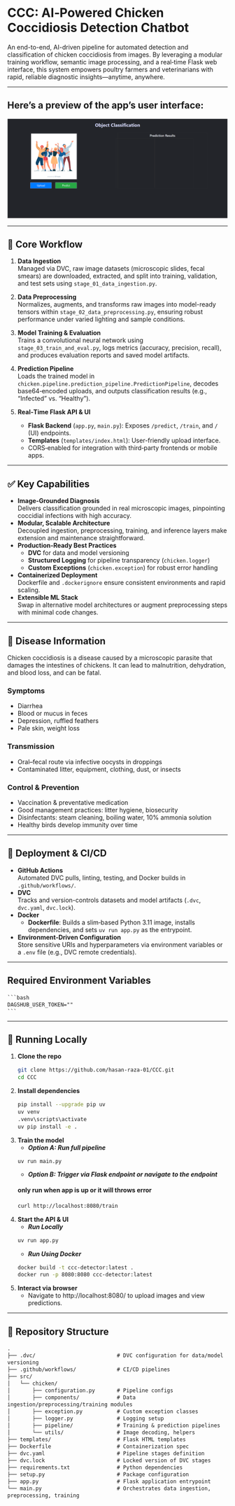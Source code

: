 # CCC: AI‑Powered Chicken Coccidiosis Detection Chatbot

An end-to-end, AI-driven pipeline for automated detection and classification of chicken coccidiosis from images. By leveraging a modular training workflow, semantic image processing, and a real‑time Flask web interface, this system empowers poultry farmers and veterinarians with rapid, reliable diagnostic insights—anytime, anywhere.

---

## Here’s a preview of the app’s user interface:
![UI Screenshot](./screenshots/ui-preview.png)

---

## 🔧 Core Workflow

1. **Data Ingestion**  
   Managed via DVC, raw image datasets (microscopic slides, fecal smears) are downloaded, extracted, and split into training, validation, and test sets using `stage_01_data_ingestion.py`.

2. **Data Preprocessing**  
   Normalizes, augments, and transforms raw images into model-ready tensors within `stage_02_data_preprocessing.py`, ensuring robust performance under varied lighting and sample conditions.

3. **Model Training & Evaluation**  
   Trains a convolutional neural network using `stage_03_train_and_eval.py`, logs metrics (accuracy, precision, recall), and produces evaluation reports and saved model artifacts.

4. **Prediction Pipeline**  
   Loads the trained model in `chicken.pipeline.prediction_pipeline.PredictionPipeline`, decodes base64‑encoded uploads, and outputs classification results (e.g., “Infected” vs. “Healthy”).

5. **Real‑Time Flask API & UI**  
   - **Flask Backend** (`app.py`, `main.py`): Exposes `/predict`, `/train`, and `/` (UI) endpoints.  
   - **Templates** (`templates/index.html`): User-friendly upload interface.  
   - CORS‑enabled for integration with third‑party frontends or mobile apps.

---

## ✅ Key Capabilities

- **Image‑Grounded Diagnosis**  
  Delivers classification grounded in real microscopic images, pinpointing coccidial infections with high accuracy.  
- **Modular, Scalable Architecture**  
  Decoupled ingestion, preprocessing, training, and inference layers make extension and maintenance straightforward.  
- **Production‑Ready Best Practices**  
  - **DVC** for data and model versioning  
  - **Structured Logging** for pipeline transparency (`chicken.logger`)  
  - **Custom Exceptions** (`chicken.exception`) for robust error handling  
- **Containerized Deployment**  
  Dockerfile and `.dockerignore` ensure consistent environments and rapid scaling.  
- **Extensible ML Stack**  
  Swap in alternative model architectures or augment preprocessing steps with minimal code changes.

---

## 🐔 Disease Information

Chicken coccidiosis is a disease caused by a microscopic parasite that damages the intestines of chickens. It can lead to malnutrition, dehydration, and blood loss, and can be fatal.

### Symptoms  
- Diarrhea  
- Blood or mucus in feces  
- Depression, ruffled feathers  
- Pale skin, weight loss  

### Transmission  
- Oral–fecal route via infective oocysts in droppings  
- Contaminated litter, equipment, clothing, dust, or insects  

### Control & Prevention  
- Vaccination & preventative medication  
- Good management practices: litter hygiene, biosecurity  
- Disinfectants: steam cleaning, boiling water, 10% ammonia solution  
- Healthy birds develop immunity over time  

---

## 🚀 Deployment & CI/CD

- **GitHub Actions**  
  Automated DVC pulls, linting, testing, and Docker builds in `.github/workflows/`.  
- **DVC**  
  Tracks and version-controls datasets and model artifacts (`.dvc`, `dvc.yaml`, `dvc.lock`).  
- **Docker**  
  - **Dockerfile**: Builds a slim‑based Python 3.11 image, installs dependencies, and sets `uv run app.py` as the entrypoint.  
- **Environment‑Driven Configuration**  
  Store sensitive URIs and hyperparameters via environment variables or a `.env` file (e.g., DVC remote credentials).

---

## Required Environment Variables
    ```bash
    DAGSHUB_USER_TOKEN=""
    ```

---

## 🏃 Running Locally

1. **Clone the repo**  
    ```bash
    git clone https://github.com/hasan-raza-01/CCC.git
    cd CCC
    ```
2. **Install dependencies**
   ```bash
   pip install --upgrade pip uv
   uv venv 
   .venv\scripts\activate
   uv pip install -e .
   ```
3. **Train the model**
    - ***Option A: Run full pipeline***
    ```
    uv run main.py
    ```
    - ***Option B: Trigger via Flask endpoint or navigate to the endpoint***
    #### only run when app is up or it will throws error
    ```bash 
    curl http://localhost:8080/train
    ```
4. **Start the API & UI**
    - ***Run Locally***
    ```bash 
    uv run app.py
    ```
    - ***Run Using Docker***
    ```bash 
    docker build -t ccc-detector:latest .
    docker run -p 8080:8080 ccc-detector:latest
    ```
5. **Interact via browser** 
    - Navigate to http://localhost:8080/ to upload images and view predictions.

---

## 📂 Repository Structure 
``` 
.
├── .dvc/                          # DVC configuration for data/model versioning
├── .github/workflows/             # CI/CD pipelines
├── src/
│   └── chicken/
│       ├── configuration.py       # Pipeline configs
│       ├── components/            # Data ingestion/preprocessing/training modules
│       ├── exception.py           # Custom exception classes
│       ├── logger.py              # Logging setup
│       ├── pipeline/              # Training & prediction pipelines
│       └── utils/                 # Image decoding, helpers
├── templates/                     # Flask HTML templates
├── Dockerfile                     # Containerization spec
├── dvc.yaml                       # Pipeline stages definition
├── dvc.lock                       # Locked version of DVC stages
├── requirements.txt               # Python dependencies
├── setup.py                       # Package configuration
├── app.py                         # Flask application entrypoint
└── main.py                        # Orchestrates data ingestion, preprocessing, training
```
